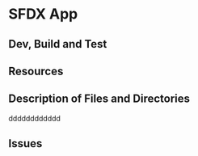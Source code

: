 # SFDX App

## Dev, Build and Test

## Resources

## Description of Files and Directories

dddddddddddd

## Issues
